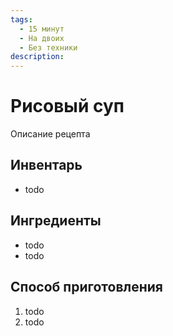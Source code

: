 ```yaml
---
tags:
  - 15 минут
  - На двоих
  - Без техники
description:
---
```

# Рисовый суп

Описание рецепта

## Инвентарь

- todo

## Ингредиенты

- todo
- todo

## Способ приготовления

1. todo
1. todo